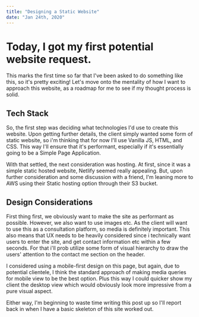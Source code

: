 ```yaml
---
title: "Designing a Static Website"
date: "Jan 24th, 2020"
---
```


# Today, I got my first potential website request.

This marks the first time so far that I've been asked to do something like this, so it's pretty exciting! Let's move onto the mentality of how I want to approach this website, as a roadmap for me to see if my thought process is solid.

## Tech Stack

So, the first step was deciding what technologies I'd use to create this website. Upon getting further details, the client simply wanted some form of static website, so i'm thinking that for now I'll use Vanilla JS, HTML, and CSS. This way I'll ensure that it's performant, especially if it's essentially going to be a Simple Page Application.

With that settled, the next consideration was hosting. At first, since it was a simple static hosted website, Netlify seemed really appealing. But, upon further consideration and some discussion with a friend, I'm leaning more to AWS using their Static hosting option through their S3 bucket.

## Design Considerations

First thing first, we obviously want to make the site as performant as possible. However, we also want to use images etc. As the client will want to use this as a consultation platform, so media is definitely important. This also means that UX needs to be heavily considered since i technically want users to enter the site, and get contact information etc within a few seconds. For that i'll prob utilize some form of visual hierarchy to draw the users' attention to the contact me section on the header.

I considered using a mobile-first design on this page, but again, due to potential clientele, I think the standard approach of making media queries for mobile view to be the best option. Plus this way I could quicker show my client the desktop view which would obviously look more impressive from a pure visual aspect.

Either way, I'm beginning to waste time writing this post up so I'll report back in when I have a basic skeleton of this site worked out.
